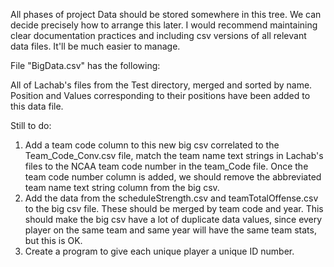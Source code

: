 All phases of project Data should be stored somewhere in this tree. We can decide precisely how to arrange this later.
I would recommend maintaining clear documentation practices and including csv versions of all relevant data files. It'll
be much easier to manage.


File "BigData.csv" has the following:

All of Lachab's files from the Test directory, merged and sorted by name. Position and Values corresponding to their positions
have been added to this data file. 



Still to do:

1. Add a team code column to this new big csv correlated to the Team_Code_Conv.csv file, match the team name text strings in Lachab's files to the NCAA team code number in the team_Code file. 
Once the team code number column is added, we should remove the abbreviated team name text string column from the big csv.
2. Add the data from the scheduleStrength.csv and teamTotalOffense.csv to the big csv file. These should be merged by team code and year. This should make the big csv have a lot of duplicate data values, since every player on the same team and same year will have the same team stats, but this is OK.
3. Create a program to give each unique player a unique ID number. 




